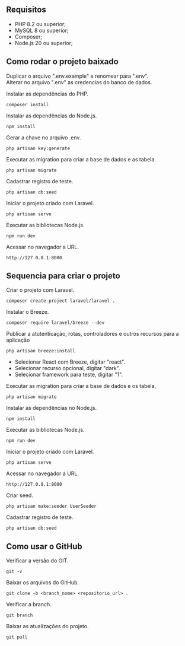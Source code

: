 ## Requisitos

* PHP 8.2 ou superior;
* MySQL 8 ou superior;
* Composer;
* Node.js 20 ou superior;

## Como rodar o projeto baixado

Duplicar o arquivo ".env.example" e renomear para ".env".<br>
Alterar no arquivo ".env" as credencias do banco de dados.<br>

Instalar as dependências do PHP.
```
composer install
```

Instalar as dependências do Node.js.
```
npm install
```

Gerar a chave no arquivo .env.
```
php artisan key:generate
```

Executar as migration para criar a base de dados e as tabela.
```
php artisan migrate
```

Cadastrar registro de teste.
```
php artisan db:seed
```

Iniciar o projeto criado com Laravel.
```
php artisan serve
```

Executar as bibliotecas Node.js.
```
npm run dev
```

Acessar no navegador a URL.
```
http://127.0.0.1:8000
```


## Sequencia para criar o projeto

Criar o projeto com Laravel.
```
composer create-project laravel/laravel .
```

Instalar o Breeze.
```
composer require laravel/breeze --dev
```

Publicar a atutenticação, rotas, controladores e outros recursos para a aplicação
```
php artisan breeze:install
```

* Selecionar React com Breeze, digitar "react".
* Selecionar recurso opcional, digitar "dark".
* Selecionar framework para teste, digitar "1".

Executar as migration para criar a base de dados e os tabela,
```
php artisan migrate
```

Instalar as dependências no Node.js.
```
npm install
```

Executar as bibliotecas Node.js.
```
npm run dev
```

Iniciar o projeto criado com Laravel.
```
php artisan serve
```

Acessar no navegador a URL.
```
http://127.0.0.1:8000
```

Criar seed.
```
php artisan make:seeder UserSeeder
```

Cadastrar registro de teste.
```
php artisan db:seed
```

## Como usar o GitHub

Verificar a versão do GIT.
```
git -v
```

Baixar os arquivos do GitHub.
```
git clone -b <branch_nome> <repositorio_url> .
```

Verificar a branch.
```
git branch
```

Baixar as atualizações do projeto.
```
git pull
```